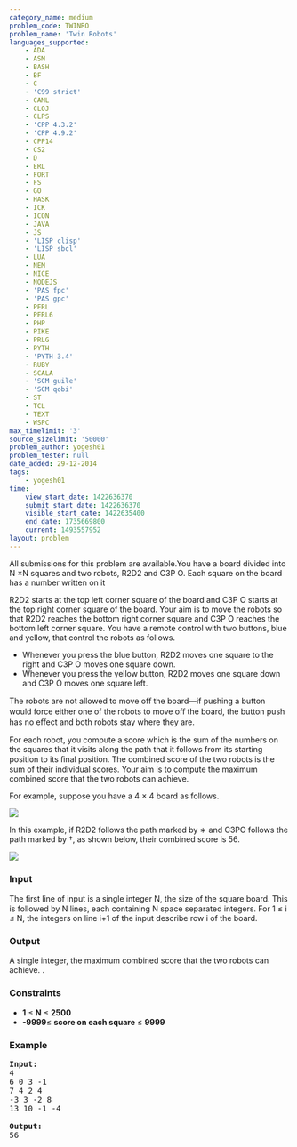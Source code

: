 ```yaml
---
category_name: medium
problem_code: TWINRO
problem_name: 'Twin Robots'
languages_supported:
    - ADA
    - ASM
    - BASH
    - BF
    - C
    - 'C99 strict'
    - CAML
    - CLOJ
    - CLPS
    - 'CPP 4.3.2'
    - 'CPP 4.9.2'
    - CPP14
    - CS2
    - D
    - ERL
    - FORT
    - FS
    - GO
    - HASK
    - ICK
    - ICON
    - JAVA
    - JS
    - 'LISP clisp'
    - 'LISP sbcl'
    - LUA
    - NEM
    - NICE
    - NODEJS
    - 'PAS fpc'
    - 'PAS gpc'
    - PERL
    - PERL6
    - PHP
    - PIKE
    - PRLG
    - PYTH
    - 'PYTH 3.4'
    - RUBY
    - SCALA
    - 'SCM guile'
    - 'SCM qobi'
    - ST
    - TCL
    - TEXT
    - WSPC
max_timelimit: '3'
source_sizelimit: '50000'
problem_author: yogesh01
problem_tester: null
date_added: 29-12-2014
tags:
    - yogesh01
time:
    view_start_date: 1422636370
    submit_start_date: 1422636370
    visible_start_date: 1422635400
    end_date: 1735669800
    current: 1493557952
layout: problem
---
```

All submissions for this problem are available.You have a board divided into N ×N squares and two robots, R2D2 and C3P O. Each square on the board has a number written on it

R2D2 starts at the top left corner square of the board and C3P O starts at the top right corner square of the board. Your aim is to move the robots so that R2D2 reaches the bottom right corner square and C3P O reaches the bottom left corner square. You have a remote control with two buttons, blue and yellow, that control the robots as follows.

- Whenever you press the blue button, R2D2 moves one square to the right and C3P O moves one square down.
- Whenever you press the yellow button, R2D2 moves one square down and C3P O moves one square left.

The robots are not allowed to move oﬀ the board—if pushing a button would force either one of the robots to move oﬀ the board, the button push has no eﬀect and both robots stay where they are.

For each robot, you compute a score which is the sum of the numbers on the squares that it visits along the path that it follows from its starting position to its ﬁnal position. The combined score of the two robots is the sum of their individual scores. Your aim is to compute the maximum combined score that the two robots can achieve.

 For example, suppose you have a 4 × 4 board as follows.

![](/download/extimages/3c1ec326273967d4ef5c1c67d934ad23.png)

In this example, if R2D2 follows the path marked by ∗ and C3PO follows the path marked by †, as shown below, their combined score is 56.

![](/download/extimages/237fd6c087ea55dc939aa61dce2aa026.png)

### Input

The ﬁrst line of input is a single integer N, the size of the square board. This is followed by N lines, each containing N space separated integers. For 1 ≤ i ≤ N, the integers on line i+1 of the input describe row i of the board.

### Output

A single integer, the maximum combined score that the two robots can achieve. .

### Constraints

- **1** ≤ **N** ≤ **2500**
- **-9999**≤ **score on each square** ≤ **9999**

### Example

<pre>
<b>Input:</b>
4
6 0 3 -1
7 4 2 4
-3 3 -2 8
13 10 -1 -4

<b>Output:</b>
56

</pre>